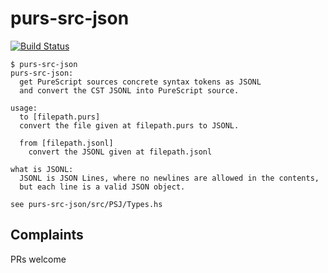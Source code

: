 # purs-src-json

[![Build Status](https://travis-ci.com/justinwoo/purs-src-json.svg?branch=master)](https://travis-ci.com/justinwoo/purs-src-json)

```
$ purs-src-json
purs-src-json:
  get PureScript sources concrete syntax tokens as JSONL
  and convert the CST JSONL into PureScript source.

usage:
  to [filepath.purs]
  convert the file given at filepath.purs to JSONL.

  from [filepath.jsonl]
    convert the JSONL given at filepath.jsonl

what is JSONL:
  JSONL is JSON Lines, where no newlines are allowed in the contents,
  but each line is a valid JSON object.

see purs-src-json/src/PSJ/Types.hs
```

## Complaints

PRs welcome
